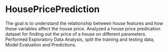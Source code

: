 # HousePricePrediction
The goal is to understand the relationship between house features and how these variables affect the house price.
Analyzed a house price predication dataset for finding out the price of a house on different parameters.
Performed Exploratory Data Analysis, split the training and testing data, Model Evaluation and Predictions.
